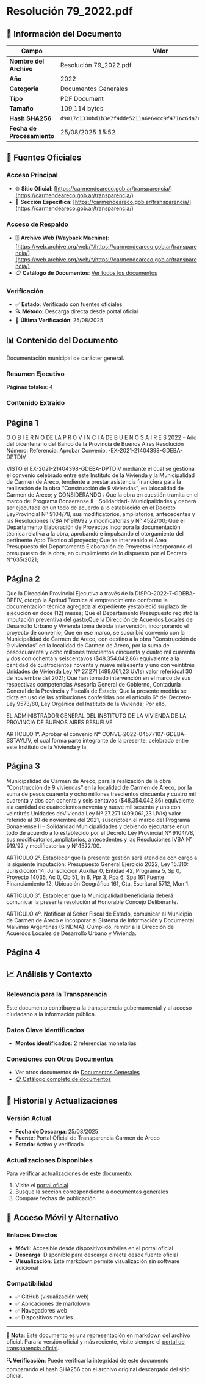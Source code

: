 # Resolución 79_2022.pdf

## 📄 Información del Documento

| Campo | Valor |
|-------|--------|
| **Nombre del Archivo** | Resolución 79_2022.pdf |
| **Año** | 2022 |
| **Categoría** | Documentos Generales |
| **Tipo** | PDF Document |
| **Tamaño** | 109,114 bytes |
| **Hash SHA256** | `d9017c1330bd1b3e7f4dde5211a6e64cc9f4716c6da76f34f5a910169004b44d` |
| **Fecha de Procesamiento** | 25/08/2025 15:52 |

## 🔗 Fuentes Oficiales

### Acceso Principal
- 🌐 **Sitio Oficial**: [https://carmendeareco.gob.ar/transparencia/](https://carmendeareco.gob.ar/transparencia/)
- 📁 **Sección Específica**: [https://carmendeareco.gob.ar/transparencia/](https://carmendeareco.gob.ar/transparencia/)

### Acceso de Respaldo
- 🗄️ **Archivo Web (Wayback Machine)**: [https://web.archive.org/web/*/https://carmendeareco.gob.ar/transparencia/](https://web.archive.org/web/*/https://carmendeareco.gob.ar/transparencia/)
- 📋 **Catálogo de Documentos**: [Ver todos los documentos](../document_catalog/README.md)

### Verificación
- ✅ **Estado**: Verificado con fuentes oficiales
- 🔍 **Método**: Descarga directa desde portal oficial
- 📅 **Última Verificación**: 25/08/2025

## 📊 Contenido del Documento

Documentación municipal de carácter general.

### Resumen Ejecutivo

**Páginas totales**: 4

### Contenido Extraído

## Página 1

G O B I E R N O DE LA P R O V I N C I A DE B U E N O S A I R E S
2022 - Año del bicentenario del Banco de la Provincia de Buenos Aires
Resolución
Número: 
Referencia:  Aprobar Convenio. -EX-2021-21404398-GDEBA-DPTDIV
 
VISTO el EX-2021-21404398-GDEBA-DPTDIV mediante el cual se gestiona el convenio
celebrado entre este Instituto de la Vivienda y la Municipalidad de Carmen de Areco, tendiente a
prestar asistencia financiera para la realización de la obra “Construcción de 9 viviendas”, en lalocalidad de Carmen de Areco; y
  CONSIDERANDO :
Que la obra en cuestión tramita en el marco del Programa Bonaerense II - Solidaridad-
Municipalidades y deberá ser ejecutada en un todo de acuerdo a lo establecido en el Decreto LeyProvincial Nº 9104/78, sus modificatorios, ampliatorios, antecedentes y las Resoluciones IVBA N°919/92 y modificatorias y N° 4522/00;
Que el Departamento Elaboración de Proyectos incorpora la documentación técnica relativa a la
obra, aprobando e impulsando el otorgamiento del pertinente Apto Técnico al proyecto;
Que ha intervenido el Área Presupuesto del Departamento Elaboración de Proyectos
incorporando el presupuesto de la obra, en cumplimiento de lo dispuesto por el Decreto N°635/2021;

## Página 2

Que la Dirección Provincial Ejecutiva a través de la DISPO-2022-7-GDEBA-DPEIV, otorgó la
Aptitud Técnica al emprendimiento conforme la documentación técnica agregada al expediente yestableció su plazo de ejecución en doce (12) meses;
Que el Departamento Presupuesto registró la imputación preventiva del gasto;Que la Dirección de Acuerdos Locales de Desarrollo Urbano y Vivienda toma debida intervención,
incorporando el proyecto de convenio;
Que en ese marco, se suscribió convenio con la Municipalidad de Carmen de Areco, con destino a
la obra “Construcción de 9 viviendas” en la localidad de Carmen de Areco, por la suma de pesoscuarenta y ocho millones trescientos cincuenta y cuatro mil cuarenta y dos con ochenta y seiscentavos ($48.354.042,86) equivalente a la cantidad de cuatrocientos noventa y nueve milsesenta y uno con veintitrés Unidades de Vivienda Ley Nº 27.271 (499.061,23 UVIs) valor referidoal 30 de noviembre del 2021;
Que han tomado intervención en el marco de sus respectivas competencias Asesoría General de
Gobierno, Contaduría General de la Provincia y Fiscalía de Estado;
Que la presente medida se dicta en uso de las atribuciones conferidas por el artículo 6º del
Decreto-Ley 9573/80, Ley Orgánica del Instituto de la Vivienda;
Por ello,
 
EL ADMINISTRADOR GENERAL DEL INSTITUTO DE LA VIVIENDA
DE LA PROVINCIA DE BUENOS AIRES
RESUELVE
 
 
ARTÍCULO 1°. Aprobar el convenio Nº CONVE-2022-04577107-GDEBA-SSTAYLIV, el cual
forma parte integrante de la presente, celebrado entre este Instituto de la Vivienda y la

## Página 3

Municipalidad de Carmen de Areco, para la realización de la obra “Construcción de 9 viviendas”
en la localidad de Carmen de Areco, por la suma de pesos cuarenta y ocho millones trescientos
cincuenta y cuatro mil cuarenta y dos con ochenta y seis centavos ($48.354.042,86)  equivalente ala cantidad de cuatrocientos noventa y nueve mil sesenta y uno con veintitrés Unidades deVivienda Ley Nº 27.271 (499.061,23 UVIs) valor referido al 30 de noviembre del 2021, suscriptoen el marco del Programa Bonaerense II – Solidaridad Municipalidades y debiendo ejecutarse enun todo de acuerdo a lo establecido por el Decreto Ley Provincial Nº 9104/78, sus modificatorios,ampliatorios, antecedentes y las Resoluciones IVBA N° 919/92 y modificatorias y N°4522/00.
 
 
ARTÍCULO 2°. Establecer que la presente gestión será atendida con cargo a la siguiente
imputación: Presupuesto General Ejercicio 2022, Ley 15.310: Jurisdicción 14, Jurisdicción Auxiliar
0, Entidad 42, Programa 5, Sp 0, Proyecto 14035, Ac 0, Ob 51, In 6, Ppr 3, Ppa 6, Spa 161,Fuente Financiamiento 12, Ubicación Geográfica 161, Cta. Escritural 5712, Mon 1.
 
 
ARTÍCULO 3°.  Establecer que la Municipalidad beneficiaria deberá comunicar la presente
resolución al Honorable Concejo Deliberante. 
 
ARTÍCULO 4º.   Notificar al Señor Fiscal de Estado, comunicar al Municipio de Carmen de Areco e
incorporar al Sistema de Información y Documental Malvinas Argentinas (SINDMA). Cumplido,
remitir a la Dirección de Acuerdos Locales de Desarrollo Urbano y Vivienda.

## Página 4





## 📈 Análisis y Contexto

### Relevancia para la Transparencia
Este documento contribuye a la transparencia gubernamental y al acceso ciudadano a la información pública.

### Datos Clave Identificados
- **Montos identificados**: 2 referencias monetarias

### Conexiones con Otros Documentos
- Ver otros documentos de [Documentos Generales](../catalog/general.md)
- [📋 Catálogo completo de documentos](../document_catalog/README.md)

## 🔄 Historial y Actualizaciones

### Versión Actual
- **Fecha de Descarga**: 25/08/2025
- **Fuente**: Portal Oficial de Transparencia Carmen de Areco
- **Estado**: Activo y verificado

### Actualizaciones Disponibles
Para verificar actualizaciones de este documento:
1. Visite el [portal oficial](https://carmendeareco.gob.ar/transparencia/)
2. Busque la sección correspondiente a documentos generales
3. Compare fechas de publicación

## 📱 Acceso Móvil y Alternativo

### Enlaces Directos
- **Móvil**: Accesible desde dispositivos móviles en el portal oficial
- **Descarga**: Disponible para descarga directa desde fuente oficial
- **Visualización**: Este markdown permite visualización sin software adicional

### Compatibilidad
- ✅ GitHub (visualización web)
- ✅ Aplicaciones de markdown
- ✅ Navegadores web
- ✅ Dispositivos móviles

---

**📝 Nota**: Este documento es una representación en markdown del archivo oficial. 
Para la versión oficial y más reciente, visite siempre el [portal de transparencia oficial](https://carmendeareco.gob.ar/transparencia/).

**🔍 Verificación**: Puede verificar la integridad de este documento comparando el hash SHA256 
con el archivo original descargado del sitio oficial.
